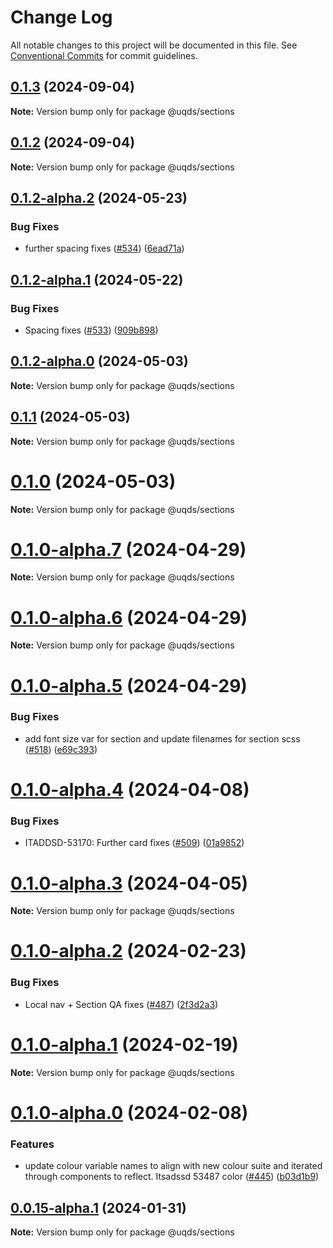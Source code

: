 # Change Log

All notable changes to this project will be documented in this file.
See [Conventional Commits](https://conventionalcommits.org) for commit guidelines.

## [0.1.3](https://github.com/uq-its-ss/design-system/compare/@uqds/sections@0.1.2-alpha.2...@uqds/sections@0.1.3) (2024-09-04)

**Note:** Version bump only for package @uqds/sections

## [0.1.2](https://github.com/uq-its-ss/design-system/compare/@uqds/sections@0.1.2-alpha.2...@uqds/sections@0.1.2) (2024-09-04)

**Note:** Version bump only for package @uqds/sections

## [0.1.2-alpha.2](https://github.com/uq-its-ss/design-system/compare/@uqds/sections@0.1.2-alpha.1...@uqds/sections@0.1.2-alpha.2) (2024-05-23)

### Bug Fixes

- further spacing fixes ([#534](https://github.com/uq-its-ss/design-system/issues/534)) ([6ead71a](https://github.com/uq-its-ss/design-system/commit/6ead71adf2c69a9f500a4f4ee2ca54feca6e4983))

## [0.1.2-alpha.1](https://github.com/uq-its-ss/design-system/compare/@uqds/sections@0.1.2-alpha.0...@uqds/sections@0.1.2-alpha.1) (2024-05-22)

### Bug Fixes

- Spacing fixes ([#533](https://github.com/uq-its-ss/design-system/issues/533)) ([909b898](https://github.com/uq-its-ss/design-system/commit/909b8986be507d3b2c0df969c5563bbc2fe67348))

## [0.1.2-alpha.0](https://github.com/uq-its-ss/design-system/compare/@uqds/sections@0.1.0-alpha.7...@uqds/sections@0.1.2-alpha.0) (2024-05-03)

**Note:** Version bump only for package @uqds/sections

## [0.1.1](https://github.com/uq-its-ss/design-system/compare/@uqds/sections@0.1.0-alpha.7...@uqds/sections@0.1.1) (2024-05-03)

**Note:** Version bump only for package @uqds/sections

# [0.1.0](https://github.com/uq-its-ss/design-system/compare/@uqds/sections@0.1.0-alpha.7...@uqds/sections@0.1.0) (2024-05-03)

**Note:** Version bump only for package @uqds/sections

# [0.1.0-alpha.7](https://github.com/uq-its-ss/design-system/compare/@uqds/sections@0.1.0-alpha.6...@uqds/sections@0.1.0-alpha.7) (2024-04-29)

**Note:** Version bump only for package @uqds/sections

# [0.1.0-alpha.6](https://github.com/uq-its-ss/design-system/compare/@uqds/sections@0.1.0-alpha.5...@uqds/sections@0.1.0-alpha.6) (2024-04-29)

**Note:** Version bump only for package @uqds/sections

# [0.1.0-alpha.5](https://github.com/uq-its-ss/design-system/compare/@uqds/sections@0.1.0-alpha.4...@uqds/sections@0.1.0-alpha.5) (2024-04-29)

### Bug Fixes

- add font size var for section and update filenames for section scss ([#518](https://github.com/uq-its-ss/design-system/issues/518)) ([e69c393](https://github.com/uq-its-ss/design-system/commit/e69c3934af37912bd04fa327e4f9b1aee94a7fef))

# [0.1.0-alpha.4](https://github.com/uq-its-ss/design-system/compare/@uqds/sections@0.1.0-alpha.3...@uqds/sections@0.1.0-alpha.4) (2024-04-08)

### Bug Fixes

- ITADDSD-53170: Further card fixes ([#509](https://github.com/uq-its-ss/design-system/issues/509)) ([01a9852](https://github.com/uq-its-ss/design-system/commit/01a9852d521dbf8c11bb705557bb26638f1540e7))

# [0.1.0-alpha.3](https://github.com/uq-its-ss/design-system/compare/@uqds/sections@0.1.0-alpha.2...@uqds/sections@0.1.0-alpha.3) (2024-04-05)

**Note:** Version bump only for package @uqds/sections

# [0.1.0-alpha.2](https://github.com/uq-its-ss/design-system/compare/@uqds/sections@0.1.0-alpha.1...@uqds/sections@0.1.0-alpha.2) (2024-02-23)

### Bug Fixes

- Local nav + Section QA fixes ([#487](https://github.com/uq-its-ss/design-system/issues/487)) ([2f3d2a3](https://github.com/uq-its-ss/design-system/commit/2f3d2a3baa19ac1cd4b6ceb1f19e972d1ae8890d))

# [0.1.0-alpha.1](https://github.com/uq-its-ss/design-system/compare/@uqds/sections@0.1.0-alpha.0...@uqds/sections@0.1.0-alpha.1) (2024-02-19)

**Note:** Version bump only for package @uqds/sections

# [0.1.0-alpha.0](https://github.com/uq-its-ss/design-system/compare/@uqds/sections@0.0.15-alpha.1...@uqds/sections@0.1.0-alpha.0) (2024-02-08)

### Features

- update colour variable names to align with new colour suite and iterated through components to reflect. Itsadssd 53487 color ([#445](https://github.com/uq-its-ss/design-system/issues/445)) ([b03d1b9](https://github.com/uq-its-ss/design-system/commit/b03d1b9a7944f4552750706b276405b0988abf90))

## [0.0.15-alpha.1](https://github.com/uq-its-ss/design-system/compare/@uqds/sections@0.0.15-alpha.0...@uqds/sections@0.0.15-alpha.1) (2024-01-31)

**Note:** Version bump only for package @uqds/sections
